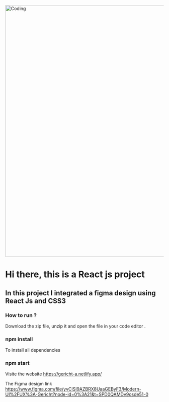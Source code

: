 <img align="center" alt="Coding" width="800" src="https://camo.githubusercontent.com/a85a3ea6d2267b7f09f0b5f7be8944e0fdd2eeae0cf80dd8706649e89678e936/68747470733a2f2f692e6962622e636f2f356a78424b70772f696d6167652e706e67">

# Hi there, this is a React js project

## In this project I integrated a figma design using React Js and CSS3

### How to run ?

Download the zip file, unzip it and open the file in your code editor .

### npm install

To install all dependencies 

### npm start


Visite the website https://gericht-a.netlify.app/

The Figma desigm link  https://www.figma.com/file/yvClSI9AZBRX8UaaGEByF3/Modern-UI%2FUX%3A-Gericht?node-id=0%3A21&t=SPD0QAMDv9osde51-0

